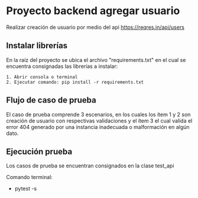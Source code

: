 
# Proyecto backend agregar usuario

Realizar creación de usuario por medio del api https://reqres.in/api/users


## Instalar librerías

En la raíz del proyecto se ubica el archivo "requirements.txt" en el cual se encuentra consignadas las librerías a instalar:

    1. Abrir consola o terminal
    2. Ejecutar comando: pip install -r requirements.txt
## Flujo de caso de prueba

El caso de prueba comprende 3 escenarios, en los cuales los ítem 1 y 2 son creación de usuario con respectivas validaciones y el ítem 3 el cual valida el error 404 generado por una instancia inadecuada o malformación en algún dato. 



## Ejecución prueba

Los casos de prueba se encuentran consignados en la clase test_api

Comando terminal:  
- pytest -s



